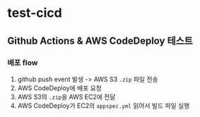 # test-cicd

## Github Actions & AWS CodeDeploy 테스트

### 배포 flow
1. github push event 발생 -> AWS S3 `.zip` 파일 전송
2. AWS CodeDeploy에 배포 요청
3. AWS S3의 `.zip`을 AWS EC2에 전달
4. AWS CodeDeploy가 EC2의 `appspec.yml` 읽어서 빌드 파일 실행